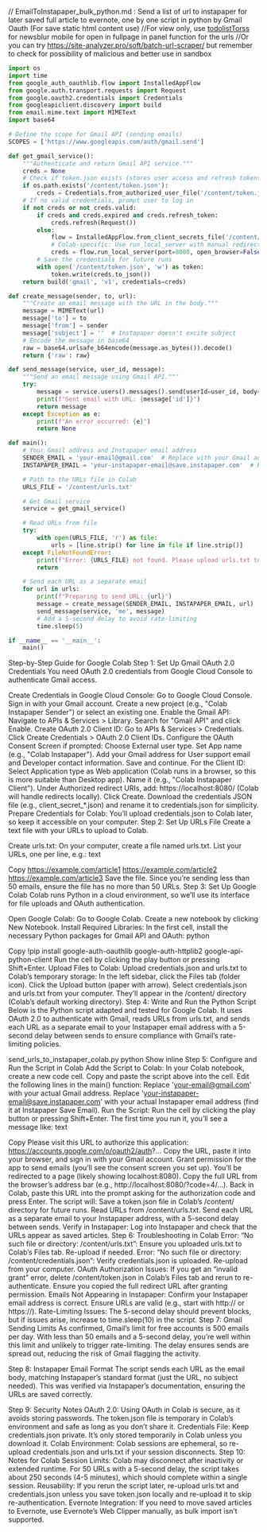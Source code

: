 // EmailToInstapaper_bulk_python.md : Send a list of url to instapaper for later saved full article to evernote, one by one script in python by Gmail Oauth (For save static html content use)
//For view only, use [todolistTorss](https://rsstodolist.eu/) for newsblur mobile for open in fullpage in panel function for the urls 
//Or you can try https://site-analyzer.pro/soft/batch-url-scraper/ but remember to check for possibility of malicious and better use in sandbox


```python
import os
import time
from google_auth_oauthlib.flow import InstalledAppFlow
from google.auth.transport.requests import Request
from google.oauth2.credentials import Credentials
from googleapiclient.discovery import build
from email.mime.text import MIMEText
import base64

# Define the scope for Gmail API (sending emails)
SCOPES = ['https://www.googleapis.com/auth/gmail.send']

def get_gmail_service():
    """Authenticate and return Gmail API service."""
    creds = None
    # Check if token.json exists (stores user access and refresh tokens)
    if os.path.exists('/content/token.json'):
        creds = Credentials.from_authorized_user_file('/content/token.json', SCOPES)
    # If no valid credentials, prompt user to log in
    if not creds or not creds.valid:
        if creds and creds.expired and creds.refresh_token:
            creds.refresh(Request())
        else:
            flow = InstalledAppFlow.from_client_secrets_file('/content/credentials.json', SCOPES)
            # Colab-specific: Use run_local_server with manual redirect handling
            creds = flow.run_local_server(port=8080, open_browser=False)
        # Save the credentials for future runs
        with open('/content/token.json', 'w') as token:
            token.write(creds.to_json())
    return build('gmail', 'v1', credentials=creds)

def create_message(sender, to, url):
    """Create an email message with the URL in the body."""
    message = MIMEText(url)
    message['to'] = to
    message['from'] = sender
    message['subject'] = ''  # Instapaper doesn't excite subject
    # Encode the message in base64
    raw = base64.urlsafe_b64encode(message.as_bytes()).decode()
    return {'raw': raw}

def send_message(service, user_id, message):
    """Send an email message using Gmail API."""
    try:
        message = service.users().messages().send(userId=user_id, body=message).execute()
        print(f"Sent email with URL: {message['id']}")
        return message
    except Exception as e:
        print(f"An error occurred: {e}")
        return None

def main():
    # Your Gmail address and Instapaper email address
    SENDER_EMAIL = 'your-email@gmail.com'  # Replace with your Gmail address
    INSTAPAPER_EMAIL = 'your-instapaper-email@save.instapaper.com'  # Replace with your Instapaper email

    # Path to the URLs file in Colab
    URLS_FILE = '/content/urls.txt'

    # Get Gmail service
    service = get_gmail_service()

    # Read URLs from file
    try:
        with open(URLS_FILE, 'r') as file:
            urls = [line.strip() for line in file if line.strip()]
    except FileNotFoundError:
        print(f"Error: {URLS_FILE} not found. Please upload urls.txt to Colab.")
        return

    # Send each URL as a separate email
    for url in urls:
        print(f"Preparing to send URL: {url}")
        message = create_message(SENDER_EMAIL, INSTAPAPER_EMAIL, url)
        send_message(service, 'me', message)
        # Add a 5-second delay to avoid rate-limiting
        time.sleep(5)

if __name__ == '__main__':
    main()
```




Step-by-Step Guide for Google Colab
Step 1: Set Up Gmail OAuth 2.0 Credentials
You need OAuth 2.0 credentials from Google Cloud Console to authenticate Gmail access.

Create Credentials in Google Cloud Console:
Go to Google Cloud Console.
Sign in with your Gmail account.
Create a new project (e.g., "Colab Instapaper Sender") or select an existing one.
Enable the Gmail API:
Navigate to APIs & Services > Library.
Search for "Gmail API" and click Enable.
Create OAuth 2.0 Client ID:
Go to APIs & Services > Credentials.
Click Create Credentials > OAuth 2.0 Client IDs.
Configure the OAuth Consent Screen if prompted:
Choose External user type.
Set App name (e.g., "Colab Instapaper").
Add your Gmail address for User support email and Developer contact information.
Save and continue.
For the Client ID:
Select Application type as Web application (Colab runs in a browser, so this is more suitable than Desktop app).
Name it (e.g., "Colab Instapaper Client").
Under Authorized redirect URIs, add: https://localhost:8080/ (Colab will handle redirects locally).
Click Create.
Download the credentials JSON file (e.g., client_secret_*.json) and rename it to credentials.json for simplicity.
Prepare Credentials for Colab:
You’ll upload credentials.json to Colab later, so keep it accessible on your computer.
Step 2: Set Up URLs File
Create a text file with your URLs to upload to Colab.

Create urls.txt:
On your computer, create a file named urls.txt.
List your URLs, one per line, e.g.:
text

Copy
https://example.com/article1
https://example.com/article2
https://example.com/article3
Save the file. Since you’re sending less than 50 emails, ensure the file has no more than 50 URLs.
Step 3: Set Up Google Colab
Colab runs Python in a cloud environment, so we’ll use its interface for file uploads and OAuth authentication.

Open Google Colab:
Go to Google Colab.
Create a new notebook by clicking New Notebook.
Install Required Libraries:
In the first cell, install the necessary Python packages for Gmail API and OAuth:
python

Copy
!pip install google-auth-oauthlib google-auth-httplib2 google-api-python-client
Run the cell by clicking the play button or pressing Shift+Enter.
Upload Files to Colab:
Upload credentials.json and urls.txt to Colab’s temporary storage:
In the left sidebar, click the Files tab (folder icon).
Click the Upload button (paper with arrow).
Select credentials.json and urls.txt from your computer.
They’ll appear in the /content/ directory (Colab’s default working directory).
Step 4: Write and Run the Python Script
Below is the Python script adapted and tested for Google Colab. It uses OAuth 2.0 to authenticate with Gmail, reads URLs from urls.txt, and sends each URL as a separate email to your Instapaper email address with a 5-second delay between sends to ensure compliance with Gmail’s rate-limiting policies.

send_urls_to_instapaper_colab.py
python
Show inline
Step 5: Configure and Run the Script in Colab
Add the Script to Colab:
In your Colab notebook, create a new code cell.
Copy and paste the script above into the cell.
Edit the following lines in the main() function:
Replace 'your-email@gmail.com' with your actual Gmail address.
Replace 'your-instapaper-email@save.instapaper.com' with your actual Instapaper email address (find it at Instapaper Save Email).
Run the Script:
Run the cell by clicking the play button or pressing Shift+Enter.
The first time you run it, you’ll see a message like:
text

Copy
Please visit this URL to authorize this application: https://accounts.google.com/o/oauth2/auth?...
Copy the URL, paste it into your browser, and sign in with your Gmail account.
Grant permission for the app to send emails (you’ll see the consent screen you set up).
You’ll be redirected to a page (likely showing localhost:8080). Copy the full URL from the browser’s address bar (e.g., http://localhost:8080/?code=4/...).
Back in Colab, paste this URL into the prompt asking for the authorization code and press Enter.
The script will:
Save a token.json file in Colab’s /content/ directory for future runs.
Read URLs from /content/urls.txt.
Send each URL as a separate email to your Instapaper address, with a 5-second delay between sends.
Verify in Instapaper:
Log into Instapaper and check that the URLs appear as saved articles.
Step 6: Troubleshooting in Colab
Error: “No such file or directory: /content/urls.txt”:
Ensure you uploaded urls.txt to Colab’s Files tab. Re-upload if needed.
Error: “No such file or directory: /content/credentials.json”:
Verify credentials.json is uploaded. Re-upload from your computer.
OAuth Authorization Issues:
If you get an “invalid grant” error, delete /content/token.json in Colab’s Files tab and rerun to re-authenticate.
Ensure you copied the full redirect URL after granting permission.
Emails Not Appearing in Instapaper:
Confirm your Instapaper email address is correct.
Ensure URLs are valid (e.g., start with http:// or https://).
Rate-Limiting Issues:
The 5-second delay should prevent blocks, but if issues arise, increase to time.sleep(10) in the script.
Step 7: Gmail Sending Limits
As confirmed, Gmail’s limit for free accounts is 500 emails per day. With less than 50 emails and a 5-second delay, you’re well within this limit and unlikely to trigger rate-limiting. The delay ensures sends are spread out, reducing the risk of Gmail flagging the activity.

Step 8: Instapaper Email Format
The script sends each URL as the email body, matching Instapaper’s standard format (just the URL, no subject needed). This was verified via Instapaper’s documentation, ensuring the URLs are saved correctly.

Step 9: Security Notes
OAuth 2.0: Using OAuth in Colab is secure, as it avoids storing passwords. The token.json file is temporary in Colab’s environment and safe as long as you don’t share it.
Credentials File: Keep credentials.json private. It’s only stored temporarily in Colab unless you download it.
Colab Environment: Colab sessions are ephemeral, so re-upload credentials.json and urls.txt if your session disconnects.
Step 10: Notes for Colab
Session Limits: Colab may disconnect after inactivity or extended runtime. For 50 URLs with a 5-second delay, the script takes about 250 seconds (4-5 minutes), which should complete within a single session.
Reusability: If you rerun the script later, re-upload urls.txt and credentials.json unless you save token.json locally and re-upload it to skip re-authentication.
Evernote Integration: If you need to move saved articles to Evernote, use Evernote’s Web Clipper manually, as bulk import isn’t supported.
